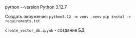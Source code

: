 python --version 
Python 3.12.7

Создать окружение:
`python3.12 -m venv .venv`
`pip instal -r requirements.txt`

`create_vector_db.ipynb` - создание БД 